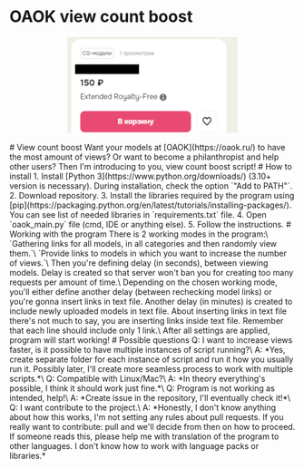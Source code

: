 # OAOK view count boost
<p align="center">
    <img src="views.gif">
</p>
# View count boost
Want your models at [OAOK](https://oaok.ru/) to have the most amount of views? Or want to become a philanthropist and help other users? Then I'm introducing to you, view count boost script!
# How to install
1. Install [Python 3](https://www.python.org/downloads/) (3.10+ version is necessary). During installation, check the option `"Add to PATH"`.
2. Download repository.
3. Install the libraries required by the program using [pip](https://packaging.python.org/en/latest/tutorials/installing-packages/). You can see list of needed libraries in `requirements.txt` file.
4. Open `oaok_main.py` file (cmd, IDE or anything else). 
5. Follow the instructions.
# Working with the program
There is 2 working modes in the program:\
`Gathering links for all models, in all categories and then randomly view them.`\
`Provide links to models in which you want to increase the number of views.`\
Then you're defining delay (in seconds), between viewing models. Delay is created so that server won't ban you for creating too many requests per amount of time.\
Depending on the chosen working mode, you'll either define another delay (between rechecking model links) or you're gonna insert links in text file. Another delay (in minutes) is created to include newly uploaded models in text file. About inserting links in text file there's not much to say, you are inserting links inside text file. Remember that each line should include only 1 link.\
After all settings are applied, program will start working!
# Possible questions
Q: I want to increase views faster, is it possible to have multiple instances of script running?\
A: *Yes, create separate folder for each instance of script and run it how you usually run it. Possibly later, I'll create more seamless process to work with multiple scripts.*\
Q: Compatible with Linux/Mac?\
A: *In theory everything's possible, I think it should work just fine.*\
Q: Program is not working as intended, help!\
A: *Create issue in the repository, I'll eventually check it!*\
Q: I want contribute to the project.\
A: *Honestly, I don't know anything about how this works, I'm not setting any rules about pull requests. If you really want to contribute: pull and we'll decide from then on how to proceed. If someone reads this, please help me with translation of the program to other languages. I don't know how to work with language packs or libraries.*
